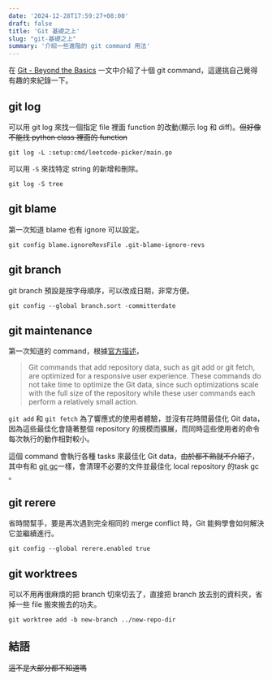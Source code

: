 ```yaml
---
date: '2024-12-28T17:59:27+08:00'
draft: false
title: 'Git 基礎之上'
slug: "git-基礎之上"
summary: '介紹一些進階的 git command 用法'
---
```

在 [Git - Beyond the Basics](https://4zm.org/2024/12/18/git-beyond-the-basics.html) 一文中介紹了十個 git command，這邊挑自己覺得有趣的來紀錄一下。

## git log

可以用 git log 來找一個指定 file 裡面 function 的改動(顯示 log 和 diff)。~~但好像不能找 python class 裡面的 function~~
```
git log -L :setup:cmd/leetcode-picker/main.go
```

可以用 `-S` 來找特定 string 的新增和刪除。
```
git log -S tree
```

## git blame
第一次知道 blame 也有 ignore 可以設定。
```
git config blame.ignoreRevsFile .git-blame-ignore-revs
```

## git branch
git branch 預設是按字母順序，可以改成日期，非常方便。
```
git config --global branch.sort -committerdate
```

## git maintenance
第一次知道的 command，根據[官方描述](https://git-scm.com/docs/git-maintenance#_description)，
> Git commands that add repository data, such as git add or git fetch, are optimized for a responsive user experience. These commands do not take time to optimize the Git data, since such optimizations scale with the full size of the repository while these user commands each perform a relatively small action.

`git add` 和 `git fetch` 為了響應式的使用者體驗，並沒有花時間最佳化 Git data，因為這些最佳化會隨著整個 repository 的規模而擴展，而同時這些使用者的命令每次執行的動作相對較小。

這個 command 會執行各種 tasks 來最佳化 Git data，~~由於都不熟就不介紹了~~，其中有和 [git gc](https://git-scm.com/docs/git-gc)一樣，會清理不必要的文件並最佳化 local repository 的task gc 。


## git rerere
省時間幫手，要是再次遇到完全相同的 merge conflict 時，Git 能夠學會如何解決它並繼續進行。
```
git config --global rerere.enabled true
```

## git worktrees
可以不用再很麻煩的把 branch 切來切去了，直接把 branch 放去別的資料夾，省掉一些 file 搬來搬去的功夫。
```
git worktree add -b new-branch ../new-repo-dir
```

## 結語
~~這不是大部分都不知道嗎~~